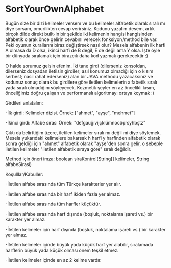# SortYourOwnAlphabet

Bugün size bir dizi kelimeler versem ve bu kelimeler alfabetik olarak sıralı mı diye sorsam, omurilikten cevap verirsiniz. Kodunu yazalım desem, artık birçok dilde direkt built-in bir şekilde iki kelimenin hangisi hangisinden alfabetik olarak önce gelirin cevabını verecek fonksiyon/method bile var. Peki oyunun kurallarını biraz değiştirsek nasıl olur? Mesela alfabenin ilk harfi A olmasa da D olsa, ikinci harfi de B değil, E de değil ama Y olsa. İşte öyle bir dünyada sıralamak için birazcık daha kod yazmak gerekecektir :)

 

O halde sorumuz gelsin efenim. İki tane girdi (dilerseniz konsoldan, dilerseniz dosyadan iletilsin girdiler; asıl konumuz olmadığı için o kısım serbest; nasıl rahat ederseniz) alan bir JAVA methodu yazacaksınız ve kodunuz sonuç olarak bu girdilere göre iletilen kelimelerin alfabetik sıralı yada sıralı olmadığını söyleyecek. Kozmetik şeyler en az öncelikli kısım, önceliğimiz doğru çalışan ve performanslı algoritmayı ortaya koymak :)

 

Girdileri anlatalım:

-İlk girdi: Kelimeler dizisi. Örnek: ["ahmet", "ayşe", "mehmet"]

-İkinci girdi: Alfabe sırası Örnek: "defgauğıvijçklümnocöprsyhbştz"

 

Çıktı da belirttiğim üzere, iletilen kelimeler sıralı mı değil mi diye söylemek. Mesela yukarıdaki kelimelere bakarsak h harfi y harfinden alfabetik olarak sonra geldiği için "ahmet" alfabetik olarak "ayşe"den sonra gelir, o sebeple iletilen kelimeler "iletilen alfabetik sıraya göre"  sıralı değildir.

 

Method için öneri imza:  boolean siraKontrol(String[] kelimeler, String alfabeSirasi)

 

Koşulllar/Kabuller:

-İletilen alfabe sırasında tüm Türkçe karakterler yer alır.

-İletilen alfabe sırasında bir harf ikiden fazla yer almaz.

-İletilen alfabe sırasında tüm harfler küçüktür.

-İletilen alfabe sırasında harf dışında (boşluk, noktalama işareti vs.) bir karakter yer almaz.

-İletilen kelimeler için harf dışında (boşluk, noktalama işareti vs.) bir karakter yer almaz.

-İletilen kelimeler içinde büyük yada küçük harf yer alabilir, sıralamada harflerin büyük yada küçük olması önem teşkil etmez.

-İletilen kelimeler içinde en az 2 kelime vardır.
